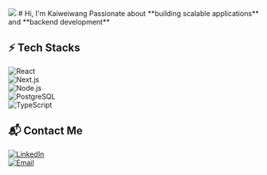 <img src="https://capsule-render.vercel.app/api?type=slice&color=gradient&height=200&section=header&text=Kaiweiwang%27s%20GitHub&fontSize=50&fontColor=black" />
# Hi, I'm Kaiweiwang  
Passionate about **building scalable applications** and **backend development**  

## ⚡ Tech Stacks  
![React](https://img.shields.io/badge/React-61DAFB?style=for-the-badge&logo=react&logoColor=white)  
![Next.js](https://img.shields.io/badge/Next.js-000000?style=for-the-badge&logo=next.js&logoColor=white)  
![Node.js](https://img.shields.io/badge/Node.js-43853D?style=for-the-badge&logo=node.js&logoColor=white)  
![PostgreSQL](https://img.shields.io/badge/PostgreSQL-316192?style=for-the-badge&logo=postgresql&logoColor=white)  
![TypeScript](https://img.shields.io/badge/TypeScript-007ACC?style=for-the-badge&logo=typescript&logoColor=white)  

## 📬 Contact Me  
[![LinkedIn](https://img.shields.io/badge/LinkedIn-0A66C2?style=for-the-badge&logo=linkedin&logoColor=white)](https://www.linkedin.com/in/kaiiiwang/)  
[![Email](https://img.shields.io/badge/Gmail-D14836?style=for-the-badge&logo=gmail&logoColor=white)](mailto:kaiweiwang74@gmail.com)

  
